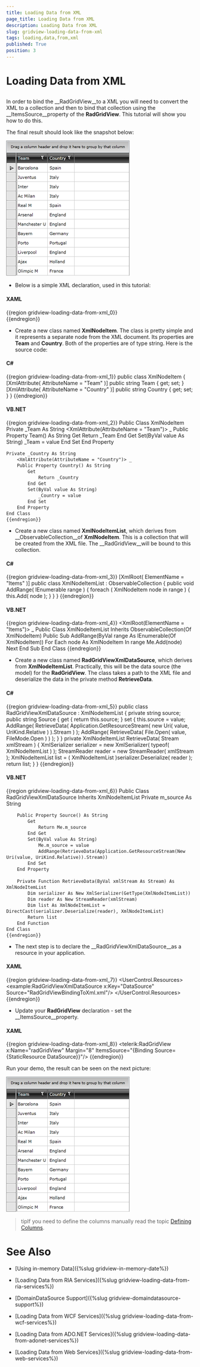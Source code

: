 ```yaml
---
title: Loading Data from XML
page_title: Loading Data from XML
description: Loading Data from XML
slug: gridview-loading-data-from-xml
tags: loading,data,from,xml
published: True
position: 3
---
```


# Loading Data from XML



## 

In order to bind the __RadGridView__to a XML you will need to convert the XML to a collection and then to bind that collection using the __ItemsSource__property of the __RadGridView__. This tutorial will show you how to do this.

The final result should look like the snapshot below:  

![](images/RadGridView_PopulatingWithDataLoadFromXml_010.PNG)

* Below is a simple XML declaration, used in this tutorial: 

#### __XAML__

{{region gridview-loading-data-from-xml_0}}
	<?xml version="1.0" encoding="utf-8" ?>
	<Items>
	    <XmlNodeItem Team="Barcelona" Country="Spain"/>
	    <XmlNodeItem Team="Juventus" Country="Italy"/>
	    <XmlNodeItem Team="Inter" Country="Italy"/>
	    <XmlNodeItem Team="Ac Milan" Country="Italy"/>
	    <XmlNodeItem Team="Real M" Country="Spain"/>
	    <XmlNodeItem Team="Arsenal" Country="England"/>
	    <XmlNodeItem Team="Manchester U" Country="England"/>
	    <XmlNodeItem Team="Bayern" Country="Germany"/>
	    <XmlNodeItem Team="Porto" Country="Portugal"/>
	    <XmlNodeItem Team="Liverpool" Country="England"/>
	    <XmlNodeItem Team="Ajax" Country="Holland"/>
	    <XmlNodeItem Team="Olimpic M" Country="France"/>    
	</Items>
	{{endregion}}



* Create a new class named __XmlNodeItem__. The class is pretty simple and it represents a separate node from the XML document. Its properties are __Team__ and __Country__. Both of the properties are of type string. Here is the source code: 

#### __C#__

{{region gridview-loading-data-from-xml_1}}
	public class XmlNodeItem
	{
	    [XmlAttribute( AttributeName = "Team" )]
	    public string Team
	    {
	        get;
	        set;
	    }
	    [XmlAttribute( AttributeName = "Country" )]
	    public string Country
	    {
	        get;
	        set;
	    }
	}
	{{endregion}}



#### __VB.NET__

{{region gridview-loading-data-from-xml_2}}
	Public Class XmlNodeItem
	Private _Team As String
	    <XmlAttribute(AttributeName = "Team")> _
	    Public Property Team() As String
	        Get
	            Return _Team
	        End Get
	        Set(ByVal value As String)
	            _Team = value
	        End Set
	    End Property
	
	Private _Country As String
	    <XmlAttribute(AttributeName = "Country")> _
	    Public Property Country() As String
	        Get
	            Return _Country
	        End Get
	        Set(ByVal value As String)
	            _Country = value
	        End Set
	    End Property
	End Class
	{{endregion}}



* Create a new class named __XmlNodeItemList__, which derives from __ObservableCollection__of __XmlNodeItem__. This is a collection that will be created from the XML file. The __RadGridView__will be bound to this collection. 

#### __C#__

{{region gridview-loading-data-from-xml_3}}
	[XmlRoot( ElementName = "Items" )]
	public class XmlNodeItemList : ObservableCollection<XmlNodeItem>
	{
	    public void AddRange( IEnumerable<XmlNodeItem> range )
	    {
	        foreach ( XmlNodeItem node in range )
	        {
	            this.Add( node );
	        }
	    }
	}
	{{endregion}}



#### __VB.NET__

{{region gridview-loading-data-from-xml_4}}
	<XmlRoot(ElementName = "Items")> _
	Public Class XmlNodeItemList
	    Inherits ObservableCollection(Of XmlNodeItem)
	    Public Sub AddRange(ByVal range As IEnumerable(Of XmlNodeItem))
	        For Each node As XmlNodeItem In range
	            Me.Add(node)
	        Next
	    End Sub
	End Class
	{{endregion}}



* Create a new class named __RadGridViewXmlDataSource__, which derives from __XmlNodeItemList__. Practically, this will be the data source (the model) for the __RadGridView__. The class takes a path to the XML file and deserialize the data in the private method __RetrieveData__. 

#### __C#__

{{region gridview-loading-data-from-xml_5}}
	public class RadGridViewXmlDataSource : XmlNodeItemList
	{
	    private string source;
	    public string Source
	    {
	        get
	        {
	            return this.source;
	        }
	        set
	        {
	            this.source = value;
	            AddRange( RetrieveData( Application.GetResourceStream( new Uri( value, UriKind.Relative ) ).Stream ) );
	            AddRange( RetrieveData( File.Open( value, FileMode.Open ) ) );
	        }
	    }
	    private XmlNodeItemList RetrieveData( Stream xmlStream )
	    {
	        XmlSerializer serializer = new XmlSerializer( typeof( XmlNodeItemList ) );
	        StreamReader reader = new StreamReader( xmlStream );
	        XmlNodeItemList list = ( XmlNodeItemList )serializer.Deserialize( reader );
	        return list;
	    }
	}
	{{endregion}}



#### __VB.NET__

{{region gridview-loading-data-from-xml_6}}
	Public Class RadGridViewXmlDataSource
	    Inherits XmlNodeItemList
	    Private m_source As String
	
	    Public Property Source() As String
	        Get
	            Return Me.m_source
	        End Get
	        Set(ByVal value As String)
	            Me.m_source = value
	            AddRange(RetrieveData(Application.GetResourceStream(New Uri(value, UriKind.Relative)).Stream))
	        End Set
	    End Property
	
	    Private Function RetrieveData(ByVal xmlStream As Stream) As XmlNodeItemList
	        Dim serializer As New XmlSerializer(GetType(XmlNodeItemList))
	        Dim reader As New StreamReader(xmlStream)
	        Dim list As XmlNodeItemList = DirectCast(serializer.Deserialize(reader), XmlNodeItemList)
	        Return list
	    End Function
	End Class
	{{endregion}}



* The next step is to declare the __RadGridViewXmlDataSource__as a resource in your application. 

#### __XAML__

{{region gridview-loading-data-from-xml_7}}
	<UserControl.Resources>
	    <example:RadGridViewXmlDataSource x:Key="DataSource"
	        Source="RadGridViewBindingToXml.xml"/>
	</UserControl.Resources>
	{{endregion}}



* Update your __RadGridView__ declaration - set the __ItemsSource__property. 

#### __XAML__

{{region gridview-loading-data-from-xml_8}}
	<telerik:RadGridView x:Name="radGridView" Margin="8"
	    ItemsSource="{Binding Source={StaticResource DataSource}}"/>
	{{endregion}}



Run your demo, the result can be seen on the next picture: 

![](images/RadGridView_PopulatingWithDataLoadFromXml_020.PNG)

>tipIf you need to define the columns manually read the topic [Defining Columns](0AE6DD74-8F95-4625-9083-A42F3F9217BD#Manual_Columns_Definition).

# See Also

 * [Using in-memory Data]({%slug gridview-in-memory-date%})

 * [Loading Data from RIA Services]({%slug gridview-loading-data-from-ria-services%})

 * [DomainDataSource Support]({%slug gridview-domaindatasource-support%})

 * [Loading Data from WCF Services]({%slug gridview-loading-data-from-wcf-services%})

 * [Loading Data from ADO.NET Services]({%slug gridview-loading-data-from-adonet-services%})

 * [Loading Data from Web Services]({%slug gridview-loading-data-from-web-services%})
